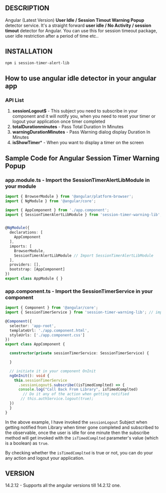 ## DESCRIPTION
Angular (Latest Version) **User Idle / Session Timout Warning Popup** detector service. It's a straight forward **user idle / No Activity / session timout** detector for Angular. You can use this for session timeout package, user idle restriction after a period of time etc..


## INSTALLATION
```sh
npm i session-timer-alert-lib
```

## How to use angular idle detector in your angular app

### API List
1. **sessionLogout$** - This subject you need to subscribe in your component and it will notify you, when you need to reset your timer or logout your application once timer completed
2. **totalDurationminutes** - Pass Total Duration In Minutes
1. **warningDurationMinutes** - Pass Warning dialog display Duration In Minutes
1. **isShowTimer*** - When you want to display a timer on the screen


## Sample Code for Angular Session Timer Warning Popup

### app.module.ts - Import the SessionTimerAlertLibModule in your module

```typescript
import { BrowserModule } from '@angular/platform-browser';
import { NgModule } from '@angular/core';

import { AppComponent } from './app.component';
import { SessionTimerAlertLibModule } from 'session-timer-warning-lib';


@NgModule({
  declarations: [
    AppComponent
  ],
  imports: [
    BrowserModule,
    SessionTimerAlertLibModule // Import SessionTimerAlertLibModule
  ],
  providers: [], 
  bootstrap: [AppComponent]
})
export class AppModule { }

```


### app.component.ts - Import the SessionTimerService in your component

```typescript
import { Component } from '@angular/core';
import { SessionTimerService } from 'session-timer-warning-lib'; // import SessionTimerService to your component

@Component({
  selector: 'app-root',
  templateUrl: './app.component.html',
  styleUrls: ['./app.component.css']
})
export class AppComponent {

  constructor(private sessionTimerService: SessionTimerService) {

  }

  // initiate it in your component OnInit
  ngOnInit(): void {
    this.sessionTimerService
      .sessionLogout$.subscribe((isTimedComplted) => {
      console.log("Call Back From Library", isTimedComplted)
        // Do it any of the action when getting notified
       // this.authService.logout(true);
  })
  }
}

```

In the above example, I have invoked the `sessionLogout` Subject when getting notified from Library when timer gone completed and subscribed to the observable, once the user is idle for one minute then the subscribe method will get invoked with the `isTimedComplted` parameter's value (which is a boolean) as `true`.

By checking whether the `isTimedComplted` is true or not, you can do your any action and logout your application.

## VERSION

14.2.12 - Supports all the angular versions till 14.2.12 one.
